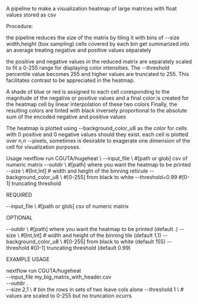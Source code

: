 A pipeline to make a visualization heatmap of large matrices with float values stored as csv

Procedure:

the pipeline reduces the size of the matrix by tiling it with bins of --size width,height (box sampling) cells covered by each bin get summarized into an average treating negative and positive values separately


the positive and negative values in the reduced matrix are separately scaled to fit a 0-255 range for displaying color intensities. The --threshold percentile value becomes 255 and higher values are truncated to 255. This facilitates contrast to be appreciated in the heatmap.

A shade of blue or red is assigned to each cell coresponding to the magnitude of the negative or positive values and a final color is created for the heatmap cell by linear interpolation of these two colors
Finally, the resulting colors are tinted with black inversely proportional to the absolute sum of the encoded negative and positive values


The heatmap is plotted using --background_color_u8 as the color for cells with 0 positive and 0 negative values should they exist. each cell is plotted over n,n --pixels, sometimes is desirable to exagerate one dimension of the cell for visualization purposes.

Usage
nextflow run CGUTA/hugeheat \ 
--input_file \ #[path or glob] csv of numeric matrix
--outdir \ #[path] where you want the heatmap to be printed 
--size \ #[Int,Int] # width and height of the binning reticule
--background_color_u8 \ #[0-255] from black to white
--threshold=0.99 #[0-1] truncating threshold

REQUIRED

--input_file \ #[path or glob] csv of numeric matrix

OPTIONAL

--outdir \ #[path] where you want the heatmap to be printed (default .)
--size \ #[Int,Int] # width and height of the binning tile (default 1,1)
--background_color_u8 \ #[0-255] from black to white (default 155)
--threshold #[0-1] truncating threshold (default 0.99)

EXAMPLE USAGE

nextflow run CGUTA/hugeheat \
--input_file my_big_matrix_with_header.csv \
--outdir . \
--size 2,1 \ # bin the rows in sets of two leave cols alone 
--threshold 1 \ # values are scaled to 0-255 but no truncation ocurrs

 

